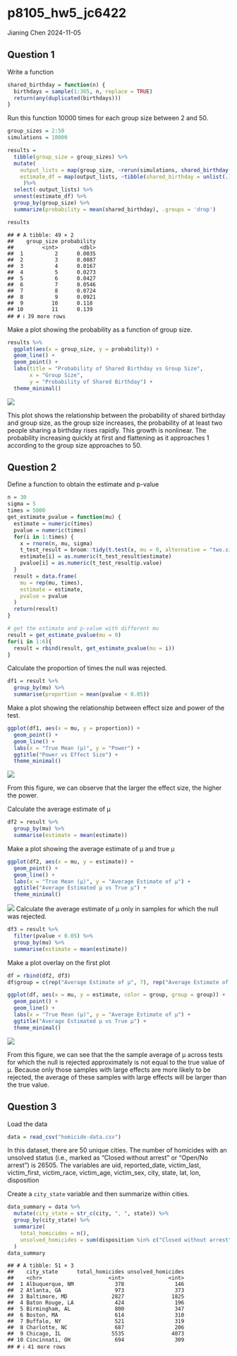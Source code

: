 p8105_hw5_jc6422
================
Jianing Chen
2024-11-05

## Question 1

Write a function

``` r
shared_birthday = function(n) {
  birthdays = sample(1:365, n, replace = TRUE)
  return(any(duplicated(birthdays)))
}
```

Run this function 10000 times for each group size between 2 and 50.

``` r
group_sizes = 2:50
simulations = 10000

results = 
  tibble(group_size = group_sizes) %>%
  mutate(
    output_lists = map(group_size, ~rerun(simulations, shared_birthday(.x))),
    estimate_df = map(output_lists, ~tibble(shared_birthday = unlist(.)))
     )%>%
  select(-output_lists) %>%
  unnest(estimate_df) %>%
  group_by(group_size) %>%
  summarize(probability = mean(shared_birthday), .groups = 'drop')

results
```

    ## # A tibble: 49 × 2
    ##    group_size probability
    ##         <int>       <dbl>
    ##  1          2      0.0035
    ##  2          3      0.0087
    ##  3          4      0.0167
    ##  4          5      0.0273
    ##  5          6      0.0427
    ##  6          7      0.0546
    ##  7          8      0.0724
    ##  8          9      0.0921
    ##  9         10      0.118 
    ## 10         11      0.139 
    ## # ℹ 39 more rows

Make a plot showing the probability as a function of group size.

``` r
results %>%
  ggplot(aes(x = group_size, y = probability)) +
  geom_line() +
  geom_point() +
  labs(title = "Probability of Shared Birthday vs Group Size",
       x = "Group Size",
       y = "Probability of Shared Birthday") +
  theme_minimal()
```

![](p8105_hw5_jc6422_files/figure-gfm/unnamed-chunk-3-1.png)<!-- -->

This plot shows the relationship between the probability of shared
birthday and group size, as the group size increases, the probability of
at least two people sharing a birthday rises rapidly. This growth is
nonlinear. The probability increasing quickly at first and flattening as
it approaches 1 according to the group size approaches to 50.

## Question 2

Define a function to obtain the estimate and p-value

``` r
n = 30         
sigma = 5  
times = 5000 
get_estimate_pvalue = function(mu) {
  estimate = numeric(times)
  pvalue = numeric(times)
  for(i in 1:times) {
    x = rnorm(n, mu, sigma)
    t_test_result = broom::tidy(t.test(x, mu = 0, alternative = "two.sided"))
    estimate[i] = as.numeric(t_test_result$estimate)
    pvalue[i] = as.numeric(t_test_result$p.value)
  }
  result = data.frame(
    mu = rep(mu, times),
    estimate = estimate,
    pvalue = pvalue
  )
  return(result)
}

# get the estimate and p-value with different mu
result = get_estimate_pvalue(mu = 0)
for(i in 1:6){
  result = rbind(result, get_estimate_pvalue(mu = i))
}
```

Calculate the proportion of times the null was rejected.

``` r
df1 = result %>%
  group_by(mu) %>%
  summarise(proportion = mean(pvalue < 0.05))
```

Make a plot showing the relationship between effect size and power of
the test.

``` r
ggplot(df1, aes(x = mu, y = proportion)) +
  geom_point() +
  geom_line() +
  labs(x = "True Mean (μ)", y = "Power") +
  ggtitle("Power vs Effect Size") +
  theme_minimal()
```

![](p8105_hw5_jc6422_files/figure-gfm/unnamed-chunk-6-1.png)<!-- -->

From this figure, we can observe that the larger the effect size, the
higher the power.

Calculate the average estimate of μ

``` r
df2 = result %>%
  group_by(mu) %>%
  summarise(estimate = mean(estimate))
```

Make a plot showing the average estimate of μ and true μ

``` r
ggplot(df2, aes(x = mu, y = estimate)) +
  geom_point() +
  geom_line() +
  labs(x = "True Mean (μ)", y = "Average Estimate of μ") +
  ggtitle("Average Estimated μ vs True μ") +
  theme_minimal()
```

![](p8105_hw5_jc6422_files/figure-gfm/unnamed-chunk-8-1.png)<!-- -->
Calculate the average estimate of μ only in samples for which the null
was rejected.

``` r
df3 = result %>%
  filter(pvalue < 0.05) %>%
  group_by(mu) %>%
  summarise(estimate = mean(estimate))
```

Make a plot overlay on the first plot

``` r
df = rbind(df2, df3)
df$group = c(rep("Average Estimate of μ", 7), rep("Average Estimate of μ (μ reject H0)", 7))

ggplot(df, aes(x = mu, y = estimate, color = group, group = group)) +
  geom_point() +
  geom_line() +
  labs(x = "True Mean (μ)", y = "Average Estimate of μ") +
  ggtitle("Average Estimated μ vs True μ") +
  theme_minimal()
```

![](p8105_hw5_jc6422_files/figure-gfm/unnamed-chunk-10-1.png)<!-- -->

From this figure, we can see that the the sample average of μ across
tests for which the null is rejected approximately is not equal to the
true value of μ. Because only those samples with large effects are more
likely to be rejected, the average of these samples with large effects
will be larger than the true value.

## Question 3

Load the data

``` r
data = read_csv("homicide-data.csv")
```

In this dataset, there are 50 unique cities. The number of homicides
with an unsolved status (i.e., marked as “Closed without arrest” or
“Open/No arrest”) is 26505. The variables are uid, reported_date,
victim_last, victim_first, victim_race, victim_age, victim_sex, city,
state, lat, lon, disposition

Create a `city_state` variable and then summarize within cities.

``` r
data_summary = data %>%
  mutate(city_state = str_c(city, ", ", state)) %>%
  group_by(city_state) %>%
  summarize(
    total_homicides = n(),
    unsolved_homicides = sum(disposition %in% c("Closed without arrest", "Open/No arrest"))
  )
data_summary
```

    ## # A tibble: 51 × 3
    ##    city_state      total_homicides unsolved_homicides
    ##    <chr>                     <int>              <int>
    ##  1 Albuquerque, NM             378                146
    ##  2 Atlanta, GA                 973                373
    ##  3 Baltimore, MD              2827               1825
    ##  4 Baton Rouge, LA             424                196
    ##  5 Birmingham, AL              800                347
    ##  6 Boston, MA                  614                310
    ##  7 Buffalo, NY                 521                319
    ##  8 Charlotte, NC               687                206
    ##  9 Chicago, IL                5535               4073
    ## 10 Cincinnati, OH              694                309
    ## # ℹ 41 more rows
